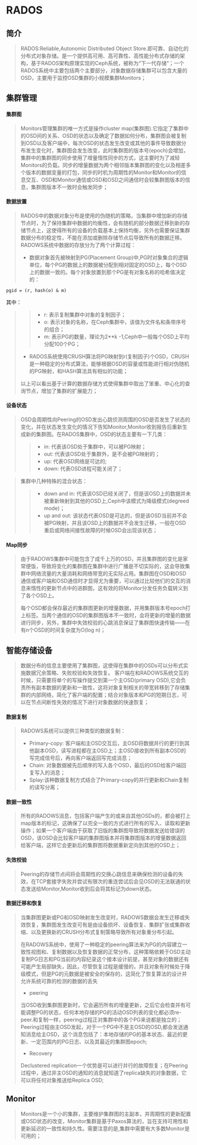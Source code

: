 # RADOS
## 简介
> RADOS:Reliable,Autonomic Distributed Object Store.即可靠、自动化的分布式对象存储。是一个提供高可用、高可靠性、高性能分布式存储的架构，基于RADOS架构原理实现的Ceph系统，被称为“下一代存储“；一个RADOS系统中主要包括两个主要部分，对象数据存储集群可以包含大量的OSD，主要用于监控OSD集群的小规模集群Monitors；

## 集群管理
#### 集群图
> Monitors管理集群的唯一方式是操作cluster map(集群图).它指定了集群中的OSD间的关系、OSD的状态以及确定了数据如何分布，集群图会被复制到OSD以及客户端中，每次OSD的状态发生改变或其他的事件导致数据分布发生变化时，集群图会发生改变，此时集群图的版本号(epoch)会增加，集群中的集群图的同步使用了增量惰性同步的方式，这主要时为了减轻Monitors的负载。同步的增量数据为两个相邻版本集群图的变化以及相差多个版本的数据变量的打包，同步的时机为周期性的Monitor和Monitor的信息交互、OSD和Monitor通信或OSD和OSD之间通信时会较集群图版本的信息，集群图版本不一致时会触发同步；

#### 数据放置
> RADOS中的数据对象分布是使用的伪随机的策略，当集群中增加新的存储节点时，为了保持集群中数据的均衡性，会有随机的部分数据迁移到新的存储节点上，这使得所有的设备的负载基本上保持均衡，另外也需要保证集群数据分布的稳定性，不能在添加或删除存储节点后导致所有的数据迁移。RADOWS系统中数据的存放分为了两个计算过程：
> - 数据对象首先被映射到PG(Placement Group)中,PG时对象集合的逻辑单位，每个PG的数据上的数据被分配到相对固定的OSD上，每个OSD上的数据一致的。每个对象放置到那个PG是有对象名称的哈希值决定的：

`pgid = (r, hash(o) & m)`

其中：
>> - r: 表示复制集群中对象的复制因子；
>> - o: 表示对象的名称，在Ceph集群中，该值为文件名和条带序号的组合；
>> - m: 表示PG的数量，理论为2**k -1,Ceph中一般每个OSD上平均分配100个PG；
>
> - RADOS系统使用CRUSH算法将PG映射到r(复制因子)个OSD，CRUSH是一种稳定的分布式算法，能够根据OSD的容量或性能进行相对伪随机的PG映射，和HASH算法具有相似的功能；
>
> 以上可以看出基于计算的数据存储方式使得集群中取出了笨重、中心化的查询节点，增加了集群的扩展能力；

#### 设备状态
> OSD会周期性向Peering的OSD发出心跳侦测周围的OSD是否发生了状态的变化，并在状态发生变化的情况下告知Monitor,Monitor收到报告后重新生成新的集群图。在RADOS集群中，OSD的状态主要有一下几类：
>> - in: 代表该OSD处于集群中，可以被PG映射；
>> - out: 代表该OSD处于集群外，是不会被PG映射的；
>> - up: 代表OSD网络是可达的;
>> - down: 代表OSD进程可能关闭了；

> 集群中几种特殊的混合状态：
>> - down and in: 代表该OSD已经关闭了，但是该OSD上的数据并未被重新映射到其他的OSD上,Ceph中该模式为降级模式(degreed mode)；
>> - up and out: 该状态代表OSD是可达的，但是该OSD当前并不会被PG映射，并且该OSD上的数据并不会发生迁移，一般在OSD重启或网络间接性故障的时候OSD会出现该状态；

#### Map同步
> 由于RADOWS集群中可能包含了成千上万的OSD，并且集群图的变化是家常便饭，导致将变化的集群图在集群中进行广播是不切实际的，这会导致集群中网络流量的大量消耗和网络带宽的无实际占用。集群图在OSD和OSD通信或客户端和OSD通信时才显得尤为重要，可以通过比较他们的交互的消息来惰性的更新节点中的进群图，这有效的将Monitor分发任务负载转义到了各个OSD上。
>
> 每个OSD都会保存最近的集群图更新的增量数据，并用集群版本号epoch打上标签。当两个通信的OSD的集群图版本不一致时，会将更新的增量的数据进行同步，另外，集群中失效校验的心跳消息保证了集群图快速传输——在有n个OSD的时间复杂度为O(log n)；

## 智能存储设备
> 数据分布的信息主要使用了集群图，这使得在集群中的OSDs可以分布式实施数据冗余策略、失败校验和失效恢复。
客户端在和RADOWS系统交互的时候，只需要将单个的写操作提交到第一个主OSD(primary OSD),它会负责所有副本数据的更新和一致性，这将对象复制相关的带宽转移到了存储集群的内部网络，简化了客户端的配置；结合对象版本和PG的短期日志，可以在节点间断性失效的情况下进行对象数据的快速恢复；

#### 数据复制
> RADOWS系统可以提供三种类型的数据复制：
> - Primary-copy: 客户端和主OSD交互后，主OSD将数据并行的更行到其他副本OSD，读写进程都在主OSD上；主OSD接收到所有副本OSD的写完成信号后，再向客户端返回写完成消息；
> - Chain: 对象数据被先后顺序的写入各个OSD，最后的OSD给客户端回复写入的消息；
> - Splay:该种数据复制方式结合了Primary-copy的并行更新和Chain复制的读写分离；

#### 数据一致性
> 所有的RADOWS消息，包括客户端产生的或来自其他OSDs的，都会被打上map版本的标记，这确保了以完全一致的方式进行所有的写入、读取和更新操作；如果一个客户端由于获取了旧版的集群图导致将数据发送给错误的OSD，该OSD会比较客户端的集群图版本并将集群图版本的增量数据返回给客户端，这样它会更新后的集群图将数据重新定向到其他的OSD上；

#### 失效校验
> Peering的存储节点间将会周期性的交换心跳信息来确保检测的设备的失效，在TCP套接字失败并尝试有限次的重连尝试后会见OSD的无法联通的状态发送给Monitor,Monitor收到后会将其标记为down状态。

#### 数据迁移和恢复
> 当集群图更新或PG和OSD映射发生改变时，RADOWS数据会发生迁移或失效恢复，集群图发生改变可有是由设备损坏、设备恢复、集群扩张或集群收缩、以及更换新的CRUSH分布式复制策略导致所有对象重分布引起。
>
> 在RADOWS系统中，使用了一种稳定的peering算法来为PG的内容建立一致性视图和、复制数据以及恢复数据的正常分布，这种策略依赖于OSD主动复制PG日志和PG当前的内容纪录这个接本设计前提，甚至对象的数据还有可能产生局部缺失，因此，尽管恢复过程是缓慢的，并且对象有时候处于降级模式，但是PG的元数据是被安全的保存的，这简化了恢复算法的设计并允许系统可靠的检测的数据的丢失
> - peering
>
> 当OSD收到集群图更新时，它会遍历所有的增量更新，之后它会检查并有可能调整PG的状态，任何本地存储的PG的活动OSD列表的变化都必须re-peer.和复制一样，peering过程正对集群中的各个PG来说都是独立的；
Peering过程由主OSD发起，对于一个PG中不是主OSD的OSD,都会发送通知消息给主OSD，这个消息包括了：本地存储的PG的基本状态、最近的更新、一定范围内的PG日志、以及其最近的集群图epoch;
> - Recovery
>
> Declustered replication一个优势是可以进行并行的故障恢复；在Peering过程中，通过非主OSD的通知的消息就知道了replica缺失的对象数据，它可以将任何对象推送给Replica OSD;

## Monitor
> Monitors是一个小的集群，主要维护集群图的主副本，并周期性的更新配置或OSD状态的改变，Monitor集群是基于Paxos算法的，旨在支持可用性和更新延迟的一致性和持久性。需要注意的是,集群中需要有大多数Monitor是可用的；



